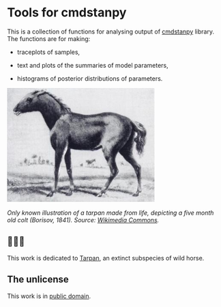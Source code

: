# Tools for cmdstanpy

This is a collection of functions for analysing output of [cmdstanpy](https://github.com/stan-dev/cmdstanpy) library. The functions are for making:

* traceplots of samples,

* text and plots of the summaries of model parameters,

* histograms of posterior distributions of parameters.


<img src='images/tarpan.jpg' alt='Picture of Tarpan'>

*Only known illustration of a tarpan made from life, depicting a five month old colt (Borisov, 1841). Source: [Wikimedia Commons](https://commons.wikimedia.org/wiki/File:Tarpan.png).*

## 🐴🐴🐴

This work is dedicated to [Tarpan](https://en.wikipedia.org/wiki/Tarpan), an extinct subspecies of wild horse.

## The unlicense

This work is in [public domain](LICENSE).
